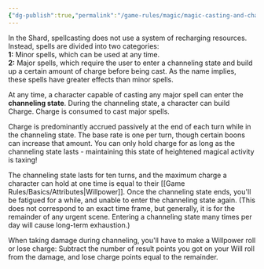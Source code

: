 ```yaml
---
{"dg-publish":true,"permalink":"/game-rules/magic/magic-casting-and-chanelling/"}
---
```


In the Shard, spellcasting does not use a system of recharging resources. Instead, spells are divided into two categories:  
**1:** Minor spells, which can be used at any time.  
**2:** Major spells, which require the user to enter a channeling state and build up a certain amount of charge before being cast. As the name implies, these spells have greater effects than minor spells.

At any time, a character capable of casting any major spell can enter the **channeling state**. During the channeling state, a character can build Charge. Charge is consumed to cast major spells. 

Charge is predominantly accrued passively at the end of each turn while in the channeling state. The base rate is one per turn, though certain boons can increase that amount. You can only hold charge for as long as the channeling state lasts - maintaining this state of heightened magical activity is taxing! 

The channeling state lasts for ten turns, and the maximum charge a character can hold at one time is equal to their [[Game Rules/Basics/Attributes\|Willpower]]. Once the channeling state ends, you'll be fatigued for a while, and unable to enter the channeling state again. (This does not correspond to an exact time frame, but generally, it is for the remainder of any urgent scene. Entering a channeling state many times per day will cause long-term exhaustion.)

When taking damage during channeling, you'll have to make a Willpower roll or lose charge: Subtract the number of result points you got on your Will roll from the damage, and lose charge points equal to the remainder.